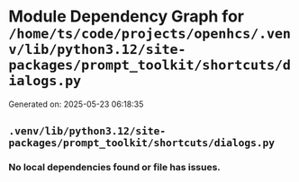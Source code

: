 # Module Dependency Graph for `/home/ts/code/projects/openhcs/.venv/lib/python3.12/site-packages/prompt_toolkit/shortcuts/dialogs.py`
Generated on: 2025-05-23 06:18:35

## `.venv/lib/python3.12/site-packages/prompt_toolkit/shortcuts/dialogs.py`
### No local dependencies found or file has issues.

